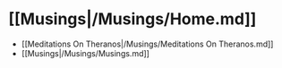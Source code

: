 # [[Musings|/Musings/Home.md]]
 * [[Meditations On Theranos|/Musings/Meditations On Theranos.md]]
 * [[Musings|/Musings/Musings.md]]
